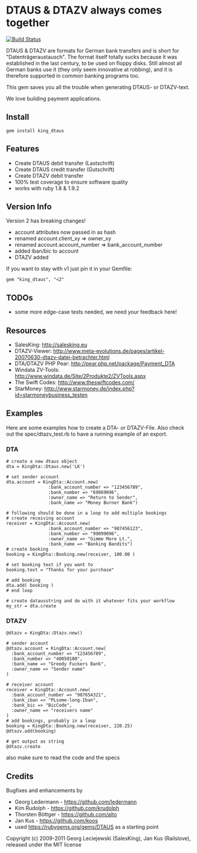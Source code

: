 # DTAUS & DTAZV always comes together

[![Build Status](https://secure.travis-ci.org/salesking/king_dtaus.png)](http://travis-ci.org/salesking/king_dtaus)

DTAUS & DTAZV are formats for German bank transfers and is short for
"Datenträgeraustausch". The format itself totally sucks because it was
established in the last century, to be used on floppy disks. Still almost
all German banks use it (they only seem innovative at robbing), and it is
therefore supported in common banking programs too.

This gem saves you all the trouble when generating DTAUS- or DTAZV-text.

We love building payment applications.

## Install

    gem install king_dtaus

## Features

* Create DTAUS debit transfer (Lastschrift)
* Create DTAUS credit transfer (Gutschrift)
* Create DTAZV debit transfer
* 100% test coverage to ensure software quality
* works with ruby 1.8 & 1.9.2

## Version Info

Version 2 has breaking changes!

* account attributes now passed in as hash
* renamed account.client_xy => owner_xy
* renamed account.account_number => bank_account_number
* added iban/bic to account
* DTAZV added

If you want to stay with v1 just pin it in your Gemfile:
    
    gem "king_dtaus", "<2"

## TODOs

* some more edge-case tests needed, we need your feedback here!

## Resources

* SalesKing: http://salesking.eu
* DTAZV-Viewer: http://www.meta-evolutions.de/pages/artikel-20070630-dtazv-datei-betrachter.html
* DTA/DTAZV PHP Pear: http://pear.php.net/package/Payment_DTA
* Windata ZV-Tools: http://www.windata.de/Site/2Produkte2/ZVTools.aspx
* The Swift Codes: http://www.theswiftcodes.com/
* StarMoney: http://www.starmoney.de/index.php?id=starmoneybusiness_testen

## Examples

Here are some examples how to create a DTA- or DTAZV-File. Also check out the spec/dtazv_test.rb to have a running example of an export.

### DTA

    # create a new dtaus object
    dta = KingDta::Dtaus.new('LK')
  
    # set sender account
    dta.account = KingDta::Account.new(
                    :bank_account_number => "123456789",
                    :bank_number => "69069096",
                    :owner_name => "Return to Sender",
                    :bank_name => "Money Burner Bank")
  
    # following should be done in a loop to add multiple bookings
    # create receiving account
    receiver = KingDta::Account.new(
                    :bank_account_number => "987456123",
                    :bank_number => "99099096",
                    :owner_name => "Gimme More Lt.",
                    :bank_name => "Banking Bandits")
    # create booking
    booking = KingDta::Booking.new(receiver, 100.00 )
  
    # set booking text if you want to
    booking.text = "Thanks for your purchase"
 
    # add booking
    dta.add( booking )
    # end loop

    # create datausstring and do with it whatever fits your workflow
    my_str = dta.create

### DTAZV

    @dtazv = KingDta::Dtazv.new()

    # sender account
    @dtazv.account = KingDta::Account.new(
      :bank_account_number => "123456789",
      :bank_number => "40050100",
      :bank_name => "Greedy Fuckers Bank",
      :owner_name => "Sender name"
    )

    # receiver account
    receiver = KingDta::Account.new(
      :bank_account_number => "987654321",
      :bank_iban => "PLsome-long-Iban",
      :bank_bic => "BicCode",
      :owner_name => "receivers name"
    )
    # add bookings, probably in a loop
    booking = KingDta::Booking.new(receiver, 220.25)
    @dtazv.add(booking)

    # get output as string
    @dtazv.create

also make sure to read the code and the specs

## Credits

Bugfixes and enhancements by

* Georg Ledermann - https://github.com/ledermann
* Kim Rudolph - https://github.com/krudolph
* Thorsten Böttger - https://github.com/alto
* Jan Kus - https://github.com/koos
* used https://rubygems.org/gems/DTAUS as a starting point

Copyright (c) 2009-2011 Georg Leciejewski (SalesKing), Jan Kus (Railslove), released under the MIT license
